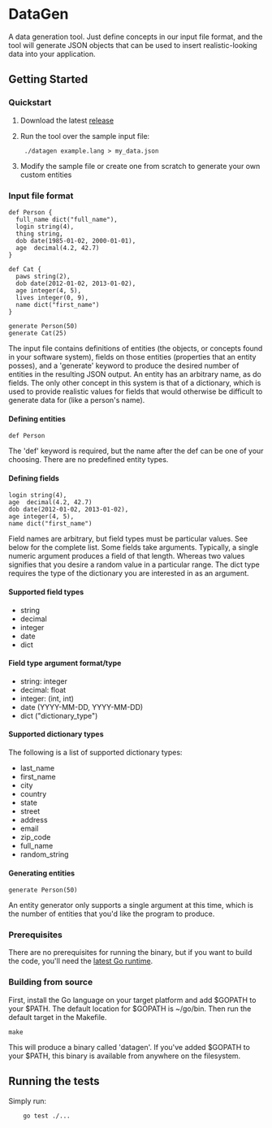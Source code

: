 # DataGen

A data generation tool. Just define concepts in our input file format, and the tool will generate JSON objects that can be used to insert realistic-looking data into your application.

## Getting Started

### Quickstart

1. Download the latest [release](https://github.com/ThoughtWorksStudios/datagen/releases)
2. Run the tool over the sample input file:

        ./datagen example.lang > my_data.json

3. Modify the sample file or create one from scratch to generate your own custom entities

### Input file format

```
def Person {
  full_name dict("full_name"),
  login string(4),
  thing string,
  dob date(1985-01-02, 2000-01-01),
  age  decimal(4.2, 42.7)
}

def Cat {
  paws string(2),
  dob date(2012-01-02, 2013-01-02),
  age integer(4, 5),
  lives integer(0, 9),
  name dict("first_name")
}

generate Person(50)
generate Cat(25)
```

The input file contains definitions of entities (the objects, or concepts found in your software system), fields on those entities (properties that an entity posses), and a 'generate'
keyword to produce the desired number of entities in the resulting JSON output. An entity has an arbitrary name,
as do fields. The only other concept in this system is that of a dictionary, which is used to provide
realistic values for fields that would otherwise be difficult to generate data for (like a person's name).

#### Defining entities

```
def Person
```

The 'def' keyword is required, but the name after the def can be one of your choosing. There are no predefined entity types.

#### Defining fields

```
login string(4),
age  decimal(4.2, 42.7)
dob date(2012-01-02, 2013-01-02),
age integer(4, 5),
name dict("first_name")
```

Field names are arbitrary, but field types must be particular values. See below for the complete list.
Some fields take arguments. Typically, a single numeric argument produces a field of that length. Whereas two values
signifies that you desire a random value in a particular range. The dict type requires the type of the
dictionary you are interested in as an argument.

#### Supported field types

* string
* decimal
* integer
* date
* dict

#### Field type argument format/type

* string: integer
* decimal: float
* integer: (int, int)
* date (YYYY-MM-DD, YYYY-MM-DD)
* dict ("dictionary_type")

#### Supported dictionary types

The following is a list of supported dictionary types:

* last_name
* first_name
* city
* country
* state
* street
* address
* email
* zip_code
* full_name
* random_string

#### Generating entities

```
generate Person(50)
```

An entity generator only supports a single argument at this time, which is the number of entities that you'd like the program to produce.
### Prerequisites

There are no prerequisites for running the binary, but if you want to build the code, you'll need the [latest Go runtime](https://golang.org/dl/).

### Building from source

First, install the Go language on your target platform and add $GOPATH to your $PATH. The default location for $GOPATH is ~/go/bin. Then run the default target in the Makefile.

```
make
```

This will produce a binary called 'datagen'. If you've added $GOPATH to your $PATH, this binary is available from anywhere on the filesystem.

## Running the tests

Simply run:

        go test ./...
